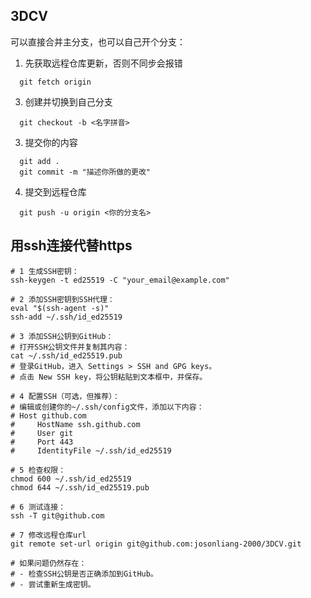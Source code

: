 ## 3DCV
可以直接合并主分支，也可以自己开个分支：
1. 先获取远程仓库更新，否则不同步会报错
```
  git fetch origin
```
3. 创建并切换到自己分支
 ```
   git checkout -b <名字拼音>
 ```
3. 提交你的内容
```
  git add .
  git commit -m "描述你所做的更改"
```
4. 提交到远程仓库
```
  git push -u origin <你的分支名>
```
## 用ssh连接代替https
```
# 1 生成SSH密钥：
ssh-keygen -t ed25519 -C "your_email@example.com"

# 2 添加SSH密钥到SSH代理：
eval "$(ssh-agent -s)"
ssh-add ~/.ssh/id_ed25519

# 3 添加SSH公钥到GitHub：
# 打开SSH公钥文件并复制其内容：
cat ~/.ssh/id_ed25519.pub
# 登录GitHub，进入 Settings > SSH and GPG keys。
# 点击 New SSH key，将公钥粘贴到文本框中，并保存。

# 4 配置SSH（可选，但推荐）：
# 编辑或创建你的~/.ssh/config文件，添加以下内容：
# Host github.com
#     HostName ssh.github.com
#     User git
#     Port 443
#     IdentityFile ~/.ssh/id_ed25519

# 5 检查权限：
chmod 600 ~/.ssh/id_ed25519
chmod 644 ~/.ssh/id_ed25519.pub

# 6 测试连接：
ssh -T git@github.com

# 7 修改远程仓库url
git remote set-url origin git@github.com:josonliang-2000/3DCV.git

# 如果问题仍然存在：
# - 检查SSH公钥是否正确添加到GitHub。
# - 尝试重新生成密钥。

```
